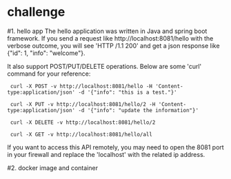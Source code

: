 # challenge


#1. hello app
  The hello application was written in Java and spring boot framework. If you send a request like http://localhost:8081/hello with the verbose outcome, you will see 'HTTP /1.1 200' and get a json response like {"id": 1, "info": "welcome"}.
  
  It also support POST/PUT/DELETE operations. Below are some 'curl' command for your reference:
  
     curl -X POST -v http://localhost:8081/hello -H 'Content-type:application/json' -d '{"info": "this is a test."}' 
     
     curl -X PUT -v http://localhost:8081/hello/2 -H 'Content-type:application/json' -d '{"info": "update the information"}'
     
     curl -X DELETE -v http://localhost:8081/hello/2
     
     curl -X GET -v http://localhost:8081/hello/all
     
  If you want to access this API remotely, you may need to open the 8081 port in your firewall and replace the 'localhost' with the related ip address.
     
#2. docker image and container

    
     
